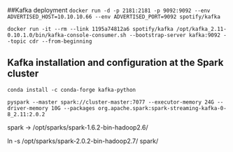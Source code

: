 ##Kafka deployment
`docker run -d -p 2181:2181 -p 9092:9092 --env ADVERTISED_HOST=10.10.10.66 --env ADVERTISED_PORT=9092 spotify/kafka`

`docker run -it --rm --link 1195a74812a6 spotify/kafka /opt/kafka_2.11-0.10.1.0/bin/kafka-console-consumer.sh --bootstrap-server kafka:9092 --topic cdr --from-beginning`

## Kafka installation and configuration at the Spark cluster
`conda install -c conda-forge kafka-python`

`pyspark --master spark://cluster-master:7077 --executor-memory 24G --driver-memory 10G --packages org.apache.spark:spark-streaming-kafka-0-8_2.11:2.0.2`

spark -> /opt/sparks/spark-1.6.2-bin-hadoop2.6/

ln -s /opt/sparks/spark-2.0.2-bin-hadoop2.7/ spark/
